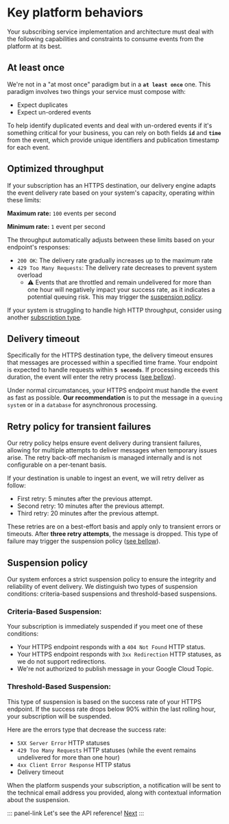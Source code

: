 # Key platform behaviors

Your subscribing service implementation and architecture must deal with the following capabilities and constraints to consume events from the platform at its best.

## At least once

We're not in a "at most once" paradigm but in a **`at least once`** one. This paradigm involves two things your service must compose with:

- Expect duplicates
- Expect un-ordered events

To help identify duplicated events and deal with un-ordered events if it's something critical for your business, you can rely on both fields  **`id`** and **`time`** from the event, which provide unique identifiers and publication timestamp for each event.

## Optimized throughput

If your subscription has an HTTPS destination, our delivery engine adapts the event delivery rate based on your system's capacity, operating within these limits:

**Maximum rate:** `100` events per second

**Minimum rate:** `1` event per second


The throughput automatically adjusts between these limits based on your endpoint's responses:
- `200 OK`: The delivery rate gradually increases up to the maximum rate
- `429 Too Many Requests`: The delivery rate decreases to prevent system overload
  - ⚠️ Events that are throttled and remain undelivered for more than one hour will negatively impact your success rate, as it indicates a potential queuing risk. This may trigger the [suspension policy](/event-platform/key-platform-behaviors.html#suspension-policy).

If your system is struggling to handle high HTTP throughput, consider using another [subscription type](/event-platform/concepts.html#subscription-types).


## Delivery timeout

Specifically for the HTTPS destination type, the delivery timeout ensures that messages are processed within a specified  time frame. Your endpoint is expected to handle requests within **`5 seconds`**.  If processing exceeds this duration, the event will enter the retry process ([see bellow](/event-platform/concepts.html#retry-policy-for-transient-failures)).

Under normal circumstances, your HTTPS endpoint must handle the event as fast as possible.
**Our recommendation** is to put the message in a `queuing system` or in a `database` for asynchronous processing.

## Retry policy for transient failures

Our retry policy helps ensure event delivery during transient failures, allowing for multiple attempts to deliver messages when temporary issues arise. The retry back-off mechanism is managed internally and is not configurable on a per-tenant basis.

If your destination is unable to ingest an event, we will retry deliver as follow:
 - First retry: 5 minutes after the previous attempt.
 - Second retry: 10 minutes after the previous attempt.
 - Third retry: 20 minutes after the previous attempt.

These retries are on a best-effort basis and apply only to transient errors or timeouts. After **three retry attempts**, the message is dropped.
This type of failure may trigger the suspension policy ([see bellow](/event-platform/key-platform-behaviors.html#suspension-policy)).

## Suspension policy

Our system enforces a strict suspension policy to ensure the integrity and reliability of event delivery. We distinguish two types of suspension conditions: criteria-based suspensions and threshold-based suspensions.

### Criteria-Based Suspension:

Your subscription is immediately suspended if you meet one of these conditions:

- Your HTTPS endpoint responds with a `404 Not Found` HTTP status.
- Your HTTPS endpoint responds with `3xx Redirection` HTTP statuses, as we do not support redirections.
- We're not authorized to publish message in your Google Cloud Topic.

### Threshold-Based Suspension:

This type of suspension is based on the success rate of your HTTPS endpoint. If the success rate drops below 90% within the last rolling hour, your subscription will be suspended.

Here are the errors type that decrease the success rate:

- `5XX Server Error` HTTP statuses
- `429 Too Many Requests` HTTP statuses (while the event remains undelivered for more than one hour)
- `4xx Client Error Response` HTTP status
- Delivery timeout

When the platform suspends your subscription, a notification will be sent to the technical email address you provided, along with contextual information about the suspension.

::: panel-link Let's see the API reference! [Next](/event-platform/api-reference.html)
:::
